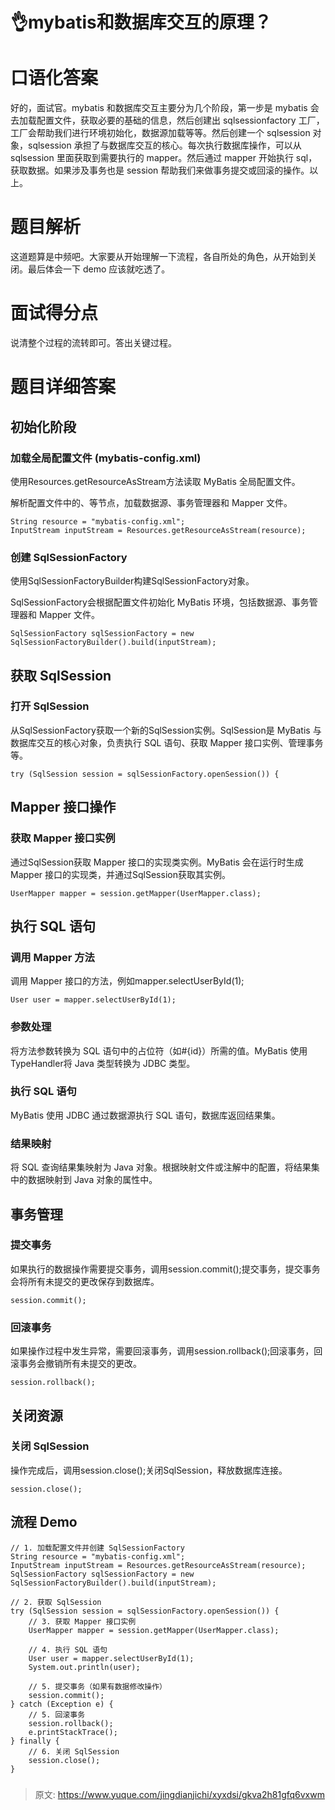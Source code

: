 # 👌mybatis和数据库交互的原理？

# 口语化答案
好的，面试官。mybatis 和数据库交互主要分为几个阶段，第一步是 mybatis 会去加载配置文件，获取必要的基础的信息，然后创建出 sqlsessionfactory 工厂，工厂会帮助我们进行环境初始化，数据源加载等等。然后创建一个 sqlsession 对象，sqlsession 承担了与数据库交互的核心。每次执行数据库操作，可以从 sqlsession 里面获取到需要执行的 mapper。然后通过 mapper 开始执行 sql，获取数据。如果涉及事务也是 session 帮助我们来做事务提交或回滚的操作。以上。

# 题目解析
这道题算是中频吧。大家要从开始理解一下流程，各自所处的角色，从开始到关闭。最后体会一下 demo 应该就吃透了。

# 面试得分点
说清整个过程的流转即可。答出关键过程。

# 题目详细答案
## 初始化阶段
### 加载全局配置文件 (mybatis-config.xml)
使用Resources.getResourceAsStream方法读取 MyBatis 全局配置文件。

解析配置文件中的<environments>、<mappers>等节点，加载数据源、事务管理器和 Mapper 文件。

```plain
String resource = "mybatis-config.xml";
InputStream inputStream = Resources.getResourceAsStream(resource);
```

### 创建 SqlSessionFactory
使用SqlSessionFactoryBuilder构建SqlSessionFactory对象。

SqlSessionFactory会根据配置文件初始化 MyBatis 环境，包括数据源、事务管理器和 Mapper 文件。

```plain
SqlSessionFactory sqlSessionFactory = new SqlSessionFactoryBuilder().build(inputStream);
```

## 获取 SqlSession
### 打开 SqlSession
从SqlSessionFactory获取一个新的SqlSession实例。SqlSession是 MyBatis 与数据库交互的核心对象，负责执行 SQL 语句、获取 Mapper 接口实例、管理事务等。

```plain
try (SqlSession session = sqlSessionFactory.openSession()) {
```

## Mapper 接口操作
### 获取 Mapper 接口实例
通过SqlSession获取 Mapper 接口的实现类实例。MyBatis 会在运行时生成 Mapper 接口的实现类，并通过SqlSession获取其实例。

```plain
UserMapper mapper = session.getMapper(UserMapper.class);
```

## 执行 SQL 语句
### 调用 Mapper 方法
调用 Mapper 接口的方法，例如mapper.selectUserById(1);

```plain
User user = mapper.selectUserById(1);
```

### 参数处理
将方法参数转换为 SQL 语句中的占位符（如#{id}）所需的值。MyBatis 使用TypeHandler将 Java 类型转换为 JDBC 类型。

### 执行 SQL 语句
MyBatis 使用 JDBC 通过数据源执行 SQL 语句，数据库返回结果集。

### 结果映射
将 SQL 查询结果集映射为 Java 对象。根据映射文件或注解中的配置，将结果集中的数据映射到 Java 对象的属性中。

## 事务管理
### 提交事务
如果执行的数据操作需要提交事务，调用session.commit();提交事务，提交事务会将所有未提交的更改保存到数据库。

```plain
session.commit();
```

### 回滚事务
如果操作过程中发生异常，需要回滚事务，调用session.rollback();回滚事务，回滚事务会撤销所有未提交的更改。

```plain
session.rollback();
```

## 关闭资源
### 关闭 SqlSession
操作完成后，调用session.close();关闭SqlSession，释放数据库连接。

```plain
session.close();
```

## 流程 Demo
```plain
// 1. 加载配置文件并创建 SqlSessionFactory
String resource = "mybatis-config.xml";
InputStream inputStream = Resources.getResourceAsStream(resource);
SqlSessionFactory sqlSessionFactory = new SqlSessionFactoryBuilder().build(inputStream);

// 2. 获取 SqlSession
try (SqlSession session = sqlSessionFactory.openSession()) {
    // 3. 获取 Mapper 接口实例
    UserMapper mapper = session.getMapper(UserMapper.class);

    // 4. 执行 SQL 语句
    User user = mapper.selectUserById(1);
    System.out.println(user);

    // 5. 提交事务（如果有数据修改操作）
    session.commit();
} catch (Exception e) {
    // 5. 回滚事务
    session.rollback();
    e.printStackTrace();
} finally {
    // 6. 关闭 SqlSession
    session.close();
}
```

### 


> 原文: <https://www.yuque.com/jingdianjichi/xyxdsi/gkva2h81gfq6vxwm>